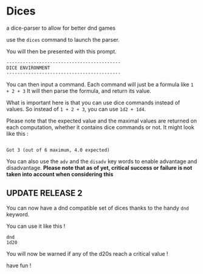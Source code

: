# Dices
a dice-parser to allow for better dnd games


use the `dices` command to launch the parser.

You will then be presented with this prompt.

```
------------------------------------------
DICE ENVIRONMENT
------------------------------------------

```

You can then input a command. Each command will just be a formula like `1 + 2 + 3`
It will then parse the formula, and return its value.

What is important here is that you can use dice commands instead of values.
So instead of `1 + 2 + 3`, you can use `1d2 + 1d4`.

Please note that the expected value and the maximal values are returned on each computation, whether it contains dice commands or not.
It might look like this :
```	Result :

Got 3 (out of 6 maximum, 4.0 expected)
```

You can also use the `adv` and the `disadv` key words to enable advantage and disadvantage. **Please note that as of yet, critical success or failure is not taken into account when considering this**

## UPDATE RELEASE 2

You can now have a dnd compatible set of dices thanks to the handy `dnd` keyword.

You can use it like this !
```
dnd
1d20
```

You will now be warned if any of the d20s reach a critical value !

have fun !
